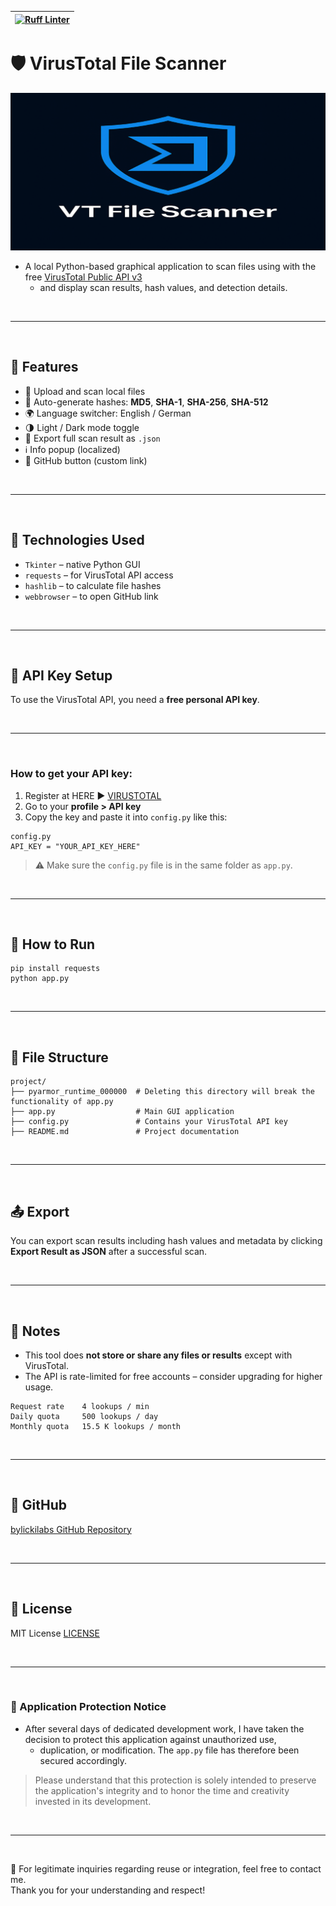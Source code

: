 |[![Ruff Linter](https://github.com/bylickilabs/VirusTotal-File-Scanner/actions/workflows/pylint.yml/badge.svg)](https://github.com/bylickilabs/VirusTotal-File-Scanner/actions/workflows/pylint.yml)|
|---|
# 🛡️ VirusTotal File Scanner

![Logo](/assets/logo.png)

- A local Python-based graphical application to scan files using with the free [VirusTotal Public API v3](https://www.virustotal.com/) 
  - and display scan results, hash values, and detection details.

<br>

---

<br>

## 🎯 Features

- 📁 Upload and scan local files
- 🔐 Auto-generate hashes: **MD5**, **SHA-1**, **SHA-256**, **SHA-512**
- 🌍 Language switcher: English / German
- 🌗 Light / Dark mode toggle
- 🧾 Export full scan result as `.json`
- ℹ️ Info popup (localized)
- 🔗 GitHub button (custom link)

<br>

---

<br>

## 🧰 Technologies Used

- `Tkinter` – native Python GUI
- `requests` – for VirusTotal API access
- `hashlib` – to calculate file hashes
- `webbrowser` – to open GitHub link

<br>

---

<br>

## 🔑 API Key Setup

To use the VirusTotal API, you need a **free personal API key**.

<br>

---

<br>

### How to get your API key:

1. Register at HERE ► [VIRUSTOTAL](https://www.virustotal.com/gui/join-us)
2. Go to your **profile > API key**
3. Copy the key and paste it into `config.py` like this:

```yarn
config.py
API_KEY = "YOUR_API_KEY_HERE"
```

> ⚠️ Make sure the `config.py` file is in the same folder as `app.py`.

<br>

---

<br>

## 🚀 How to Run

```yarn
pip install requests
python app.py
```

<br>

---

<br>

## 📂 File Structure

```yarn
project/
├── pyarmor_runtime_000000  # Deleting this directory will break the functionality of app.py
├── app.py              	# Main GUI application
├── config.py           	# Contains your VirusTotal API key
├── README.md           	# Project documentation
```

<br>

---

<br>

## 📤 Export

You can export scan results including hash values and metadata by clicking  
**Export Result as JSON** after a successful scan.

<br>

---

<br>

## 📌 Notes

- This tool does **not store or share any files or results** except with VirusTotal.
- The API is rate-limited for free accounts – consider upgrading for higher usage.

```yarn
Request rate	4 lookups / min
Daily quota	    500 lookups / day
Monthly quota	15.5 K lookups / month
```

<br>

---

<br>

## 🔗 GitHub

[bylickilabs GitHub Repository](https://github.com/bylickilabs)

<br>

---

<br>

## 📜 License

MIT License [LICENSE](LICENSE)

<br>

---

<br>

### 🔐 Application Protection Notice

- After several days of dedicated development work, I have taken the decision to protect this application against unauthorized use, 
  - duplication, or modification. The `app.py` file has therefore been secured accordingly.

> Please understand that this protection is solely intended to preserve the application's integrity and to honor the time and creativity invested in its development.

<br>

---

<br>

📩 For legitimate inquiries regarding reuse or integration, feel free to contact me.  
Thank you for your understanding and respect!
